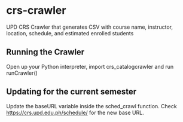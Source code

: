 # crs-crawler
UPD CRS Crawler that generates CSV with course name, instructor, location, schedule, and estimated enrolled students

## Running the Crawler
Open up your Python interpreter, import crs_catalogcrawler and run runCrawler()

## Updating for the current semester
Update the baseURL variable inside the sched_crawl function. Check https://crs.upd.edu.ph/schedule/ for the new base URL.
